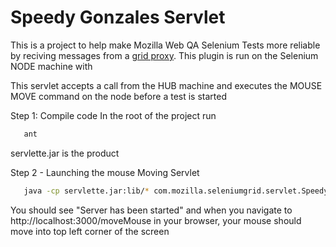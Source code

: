 # Speedy Gonzales Servlet

This is a project to help make Mozilla Web QA Selenium Tests more reliable by reciving messages from a
[grid proxy](https://github.com/dimacus/speedy-gonzales-proxy). This plugin is run on the Selenium
NODE machine with

This servlet accepts a call from the HUB machine and executes the MOUSE MOVE command on the node before a test is started



Step 1: Compile code
In the root of the project run
``` bash
   ant
```
servlette.jar is the product


Step 2 - Launching the mouse Moving Servlet

``` bash
   java -cp servlette.jar:lib/* com.mozilla.seleniumgrid.servlet.SpeedyGonzalesServlet
```

You should see "Server has been started" and when you navigate to http://localhost:3000/moveMouse in your
browser, your mouse should move into top left corner of the screen
